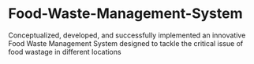 # Food-Waste-Management-System
Conceptualized, developed, and successfully implemented an innovative Food Waste Management System designed to tackle the critical issue of food wastage in different locations
